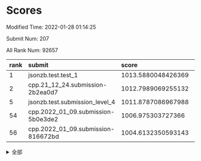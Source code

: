 # Scores

Modified Time: 2022-01-28 01:14:25

Submit Num: 207

All Rank Num: 92657

| rank |               submit               |       score        |       sigma        | pk_num |
| :--- | :--------------------------------- | :----------------- | :----------------- | :----- |
| 1    | jsonzb.test.test_1                 | 1013.5880048426369 | 0.8192978115059902 | 1788   |
| 2    | cpp.21_12_24.submission-2b2ea0d7   | 1012.7989069255132 | 0.7722658206582637 | 1796   |
| 5    | jsonzb.test.submission_level_4     | 1011.8787086967988 | 0.7727961471423953 | 1790   |
| 54   | cpp.2022_01_09.submission-5b0e3de2 | 1006.975303727366  | 0.7248929755987426 | 1796   |
| 56   | cpp.2022_01_09.submission-816672bd | 1004.6132350593143 | 0.7141963591921703 | 1790   |


<details>
<summary>全部</summary>

| rank |                 submit                 |       score        |       sigma        | pk_num |
| :--- | :------------------------------------- | :----------------- | :----------------- | :----- |
| 1    | jsonzb.test.test_1                     | 1013.5880048426369 | 0.8192978115059902 | 1788   |
| 2    | cpp.21_12_24.submission-2b2ea0d7       | 1012.7989069255132 | 0.7722658206582637 | 1796   |
| 3    | gobigger.level_3.submission_level_3_5  | 1012.6624183775986 | 0.8146925005810481 | 1787   |
| 4    | gobigger.level_3.submission_level_3_9  | 1011.9305441233789 | 0.8026111665132536 | 1787   |
| 5    | jsonzb.test.submission_level_4         | 1011.8787086967988 | 0.7727961471423953 | 1790   |
| 6    | gobigger.level_3.submission_level_3_38 | 1011.3791656641163 | 0.7758965180648121 | 1798   |
| 7    | gobigger.level_3.submission_level_3_6  | 1011.2535331163972 | 0.7727478403751331 | 1790   |
| 8    | gobigger.level_3.submission_level_3_31 | 1011.0565530318479 | 0.7619248927547567 | 1794   |
| 9    | gobigger.level_3.submission_level_3_26 | 1011.0047887002775 | 0.7882606917699873 | 1792   |
| 10   | gobigger.level_3.submission_level_3_29 | 1010.8608192763054 | 0.7802597924489277 | 1790   |
| 11   | gobigger.level_3.submission_level_3_30 | 1010.8510036829476 | 0.7659953409822048 | 1788   |
| 12   | gobigger.level_3.submission_level_3_3  | 1010.7726808797621 | 0.766351147712326  | 1793   |
| 13   | gobigger.level_3.submission_level_3_16 | 1010.7179460524669 | 0.7804018214602197 | 1786   |
| 14   | gobigger.level_3.submission_level_3_8  | 1010.5173456699507 | 0.7760800777592063 | 1789   |
| 15   | gobigger.level_3.submission_level_3_14 | 1010.5167736756073 | 0.7812370571779157 | 1790   |
| 16   | gobigger.level_3.submission_level_3_7  | 1010.3147266101122 | 0.752873729172996  | 1790   |
| 17   | gobigger.level_3.submission_level_3_11 | 1010.2811631163748 | 0.7588595747137842 | 1786   |
| 18   | gobigger.level_3.submission_level_3_34 | 1010.258253088719  | 0.7580260433214113 | 1788   |
| 19   | gobigger.level_3.submission_level_3_4  | 1010.1669244281994 | 0.7842405565746432 | 1792   |
| 20   | gobigger.level_3.submission_level_3_43 | 1010.1093493229503 | 0.7589084002006696 | 1793   |
| 21   | gobigger.level_3.submission_level_3_32 | 1010.0845589485466 | 0.7665210043047039 | 1792   |
| 22   | gobigger.level_3.submission_level_3_23 | 1009.9218337351072 | 0.7612395165230456 | 1792   |
| 23   | gobigger.level_3.submission_level_3_13 | 1009.846721990781  | 0.7673549717934932 | 1794   |
| 24   | gobigger.level_3.submission_level_3_0  | 1009.7893139712088 | 0.7480149291654933 | 1783   |
| 25   | gobigger.level_3.submission_level_3_17 | 1009.7177024045349 | 0.7574960721438215 | 1794   |
| 26   | gobigger.level_3.submission_level_3_27 | 1009.6540083396702 | 0.7668145325942464 | 1790   |
| 27   | gobigger.level_3.submission_level_3_20 | 1009.6200806235528 | 0.7437882825871764 | 1790   |
| 28   | gobigger.level_3.submission_level_3_36 | 1009.6139460041582 | 0.7611761350909365 | 1791   |
| 29   | gobigger.level_3.submission_level_3_24 | 1009.5680769903341 | 0.7508353380023337 | 1792   |
| 30   | gobigger.level_3.submission_level_3_33 | 1009.5454046013097 | 0.7428640273368111 | 1796   |
| 31   | gobigger.level_3.submission_level_3_39 | 1009.5174558106038 | 0.734514770581103  | 1792   |
| 32   | gobigger.level_3.submission_level_3_1  | 1009.4861826809122 | 0.7422165289070596 | 1786   |
| 33   | gobigger.level_3.submission_level_3_22 | 1009.4761635893557 | 0.7474774675653759 | 1788   |
| 34   | gobigger.level_3.submission_level_3_28 | 1009.4393183716764 | 0.7652113152681443 | 1793   |
| 35   | gobigger.level_3.submission_level_3_2  | 1009.4093418998397 | 0.7522282303288964 | 1789   |
| 36   | gobigger.level_3.submission_level_3_12 | 1009.3780219914629 | 0.7304262162288787 | 1791   |
| 37   | gobigger.level_3.submission_level_3_15 | 1009.3573520698397 | 0.7514261303218802 | 1795   |
| 38   | gobigger.level_3.submission_level_3_37 | 1009.3489834310801 | 0.7528190522094317 | 1787   |
| 39   | gobigger.level_3.submission_level_3_41 | 1009.3461870487275 | 0.7464044667246527 | 1791   |
| 40   | gobigger.level_3.submission_level_3_49 | 1009.3426191330225 | 0.7664335414322826 | 1795   |
| 41   | gobigger.level_3.submission_level_3_44 | 1009.2872448531484 | 0.7642869881800186 | 1790   |
| 42   | gobigger.level_3.submission_level_3_46 | 1009.181902290499  | 0.7639084922507551 | 1794   |
| 43   | gobigger.level_3.submission_level_3_10 | 1009.161190388174  | 0.7464288825694227 | 1792   |
| 44   | gobigger.level_3.submission_level_3_19 | 1009.0903004274833 | 0.7471728409941656 | 1794   |
| 45   | gobigger.level_3.submission_level_3_47 | 1008.9567907887603 | 0.7574362476591576 | 1790   |
| 46   | gobigger.level_3.submission_level_3_42 | 1008.9372106934092 | 0.7689395625714548 | 1788   |
| 47   | gobigger.level_3.submission_level_3_35 | 1008.8220642081207 | 0.734959254442196  | 1790   |
| 48   | gobigger.level_3.submission_level_3_21 | 1008.5795546640439 | 0.7457879406339643 | 1789   |
| 49   | gobigger.level_3.submission_level_3_40 | 1008.5648168393959 | 0.7394516131034947 | 1794   |
| 50   | gobigger.level_3.submission_level_3_48 | 1008.5328755947256 | 0.7472473403819853 | 1792   |
| 51   | gobigger.level_3.submission_level_3_45 | 1008.5236825176542 | 0.7392863562517513 | 1790   |
| 52   | gobigger.level_3.submission_level_3_25 | 1007.9757977624694 | 0.7430666441197294 | 1791   |
| 53   | gobigger.level_3.submission_level_3_18 | 1007.761535425864  | 0.7161284352637365 | 1788   |
| 54   | cpp.2022_01_09.submission-5b0e3de2     | 1006.975303727366  | 0.7248929755987426 | 1796   |
| 55   | gobigger.level_1.submission_level_1_21 | 1005.1116284418472 | 0.7184771645925916 | 1793   |
| 56   | cpp.2022_01_09.submission-816672bd     | 1004.6132350593143 | 0.7141963591921703 | 1790   |
| 57   | gobigger.level_1.submission_level_1_30 | 1004.5523296216479 | 0.730790226066157  | 1793   |
| 58   | gobigger.level_1.submission_level_1_5  | 1004.494881655772  | 0.7336750169493726 | 1794   |
| 59   | gobigger.level_1.submission_level_1_20 | 1004.1892911073651 | 0.7103531023638804 | 1790   |
| 60   | gobigger.level_1.submission_level_1_16 | 1003.8864631432893 | 0.7208827239573586 | 1794   |
| 61   | gobigger.level_1.submission_level_1_32 | 1003.8724398406811 | 0.7117470511410294 | 1788   |
| 62   | gobigger.level_1.submission_level_1_15 | 1003.8561963084305 | 0.7049429312203401 | 1793   |
| 63   | gobigger.level_1.submission_level_1_26 | 1003.8230622858249 | 0.7118890552011213 | 1788   |
| 64   | gobigger.level_1.submission_level_1_33 | 1003.8091480861845 | 0.7152232043801681 | 1787   |
| 65   | gobigger.level_1.submission_level_1_6  | 1003.708820894431  | 0.7019157991761955 | 1783   |
| 66   | gobigger.level_1.submission_level_1_39 | 1003.7049539429956 | 0.7097555715041622 | 1796   |
| 67   | gobigger.level_1.submission_level_1_36 | 1003.7013167361964 | 0.7178109089849435 | 1797   |
| 68   | gobigger.level_1.submission_level_1_40 | 1003.6948910177823 | 0.7159641006536039 | 1788   |
| 69   | gobigger.level_1.submission_level_1_34 | 1003.6603700106258 | 0.7062529505650547 | 1793   |
| 70   | gobigger.level_1.submission_level_1_28 | 1003.5900597767501 | 0.715727049961677  | 1793   |
| 71   | gobigger.level_1.submission_level_1_44 | 1003.5868109187768 | 0.7143758873492041 | 1795   |
| 72   | gobigger.level_1.submission_level_1_18 | 1003.5678387553435 | 0.7188338875198714 | 1794   |
| 73   | gobigger.level_1.submission_level_1_23 | 1003.5604737427072 | 0.713583513957944  | 1791   |
| 74   | gobigger.level_1.submission_level_1_3  | 1003.5240838345132 | 0.7254056377340037 | 1794   |
| 75   | gobigger.level_1.submission_level_1_4  | 1003.5153898895096 | 0.7219966246382715 | 1786   |
| 76   | gobigger.level_1.submission_level_1_31 | 1003.4823629705235 | 0.724793843759409  | 1792   |
| 77   | gobigger.level_1.submission_level_1_41 | 1003.4304377742311 | 0.6967923330374852 | 1785   |
| 78   | gobigger.level_1.submission_level_1_46 | 1003.3644385096425 | 0.7320524760686833 | 1789   |
| 79   | gobigger.level_1.submission_level_1_2  | 1003.3299851812579 | 0.7098094778502345 | 1790   |
| 80   | gobigger.level_1.submission_level_1_43 | 1003.3107073038009 | 0.7047787050944874 | 1791   |
| 81   | gobigger.level_1.submission_level_1_1  | 1003.2616128449192 | 0.7165828230831829 | 1790   |
| 82   | gobigger.level_1.submission_level_1_17 | 1003.1356924244028 | 0.7012122724687951 | 1790   |
| 83   | gobigger.level_1.submission_level_1_25 | 1003.1177877821242 | 0.7050464903032657 | 1790   |
| 84   | gobigger.level_1.submission_level_1_0  | 1003.1095112713471 | 0.71034493267138   | 1786   |
| 85   | gobigger.level_1.submission_level_1_45 | 1003.0871934194654 | 0.7176552144880202 | 1793   |
| 86   | gobigger.level_1.submission_level_1_38 | 1003.0816915194074 | 0.7219346390246687 | 1783   |
| 87   | gobigger.level_1.submission_level_1_22 | 1003.0192989125194 | 0.7186391940374233 | 1790   |
| 88   | gobigger.level_1.submission_level_1_11 | 1003.0003639860192 | 0.7095664250856629 | 1797   |
| 89   | gobigger.level_1.submission_level_1_14 | 1002.9325308032583 | 0.705085447144974  | 1789   |
| 90   | gobigger.level_1.submission_level_1_19 | 1002.9101884392378 | 0.7119636640999223 | 1789   |
| 91   | gobigger.level_1.submission_level_1_37 | 1002.8976047448309 | 0.7125859664293991 | 1793   |
| 92   | gobigger.level_1.submission_level_1_48 | 1002.7710954754593 | 0.7059629572346716 | 1792   |
| 93   | gobigger.level_1.submission_level_1_10 | 1002.7335692118145 | 0.7151664777812652 | 1789   |
| 94   | gobigger.level_1.submission_level_1_47 | 1002.641409230264  | 0.6959189708393123 | 1791   |
| 95   | gobigger.level_1.submission_level_1_7  | 1002.6164945700383 | 0.7041539195347352 | 1790   |
| 96   | gobigger.level_1.submission_level_1_9  | 1002.6039169515008 | 0.7068126337466325 | 1791   |
| 97   | gobigger.level_1.submission_level_1_49 | 1002.5928508656301 | 0.7113711009183239 | 1788   |
| 98   | gobigger.level_1.submission_level_1_42 | 1002.5772375647439 | 0.7237359313351817 | 1798   |
| 99   | gobigger.level_1.submission_level_1_27 | 1002.5425377571295 | 0.7169596681256069 | 1789   |
| 100  | gobigger.level_1.submission_level_1_8  | 1002.4955150704805 | 0.7297485065811846 | 1792   |
| 101  | gobigger.level_1.submission_level_1_29 | 1002.3792397482313 | 0.7107599370917527 | 1793   |
| 102  | gobigger.level_1.submission_level_1_12 | 1002.0865403489457 | 0.7189135913188403 | 1793   |
| 103  | gobigger.level_1.submission_level_1_13 | 1002.046514397185  | 0.7177219727747098 | 1789   |
| 104  | gobigger.level_1.submission_level_1_24 | 1001.8824265546074 | 0.7075807085525754 | 1786   |
| 105  | gobigger.level_1.submission_level_1_35 | 1001.2629072545534 | 0.7038669235705962 | 1794   |
| 106  | gobigger.random.submission_random_47   | 998.3157851897188  | 0.7166295441952522 | 1788   |
| 107  | gobigger.random.submission_random_39   | 997.6999234760941  | 0.6974420125119841 | 1788   |
| 108  | gobigger.random.submission_random_14   | 997.3937303733755  | 0.7152222026537505 | 1783   |
| 109  | gobigger.random.submission_random_9    | 997.3529678234063  | 0.6965780629472341 | 1789   |
| 110  | gobigger.random.submission_random_33   | 997.351626149195   | 0.7148207622199859 | 1790   |
| 111  | gobigger.random.submission_random_11   | 997.1502177430283  | 0.7131273973199599 | 1787   |
| 112  | gobigger.random.submission_random_48   | 997.0163055642435  | 0.7091466219284063 | 1789   |
| 113  | gobigger.random.submission_random_26   | 996.9954893869639  | 0.7048568540812125 | 1787   |
| 114  | gobigger.random.submission_random_1    | 996.9377890097468  | 0.7127230397755632 | 1788   |
| 115  | gobigger.random.submission_random_46   | 996.742373182694   | 0.705514943453794  | 1784   |
| 116  | gobigger.random.submission_random_45   | 996.7017570252826  | 0.7122350713765846 | 1791   |
| 117  | gobigger.random.submission_random_6    | 996.6922535746286  | 0.7215597301347769 | 1789   |
| 118  | gobigger.random.submission_random_7    | 996.621588861045   | 0.7147427170231405 | 1794   |
| 119  | gobigger.random.submission_random_13   | 996.6174824230338  | 0.6966679482788007 | 1793   |
| 120  | gobigger.random.submission_random_40   | 996.3867040836293  | 0.6959355522726307 | 1788   |
| 121  | gobigger.random.submission_random_23   | 996.317682607938   | 0.7133012787636256 | 1789   |
| 122  | gobigger.random.submission_random_37   | 996.3065003573804  | 0.707190682390542  | 1795   |
| 123  | gobigger.random.submission_random_38   | 996.2769776184715  | 0.7098996254905882 | 1790   |
| 124  | gobigger.random.submission_random_44   | 996.2583514864777  | 0.7137717914244354 | 1795   |
| 125  | gobigger.random.submission_random_35   | 996.2311062317135  | 0.7036094237694875 | 1790   |
| 126  | gobigger.random.submission_random_0    | 996.0743265390997  | 0.7058170181358432 | 1788   |
| 127  | gobigger.random.submission_random_4    | 996.0347464005772  | 0.7010813400850635 | 1789   |
| 128  | gobigger.random.submission_random_29   | 996.0050030063018  | 0.7172131355619593 | 1789   |
| 129  | gobigger.random.submission_random_28   | 995.916941073852   | 0.7188792123646909 | 1789   |
| 130  | gobigger.random.submission_random_30   | 995.884171538722   | 0.7096819248482585 | 1791   |
| 131  | gobigger.random.submission_random_19   | 995.8609273321114  | 0.7055584523603518 | 1794   |
| 132  | gobigger.random.submission_random_18   | 995.7558044319649  | 0.7174221482042148 | 1789   |
| 133  | gobigger.random.submission_random_41   | 995.7206720265362  | 0.7178191337604325 | 1789   |
| 134  | gobigger.random.submission_random_16   | 995.6862530582041  | 0.7179635079715254 | 1794   |
| 135  | gobigger.random.submission_random_32   | 995.6481636409487  | 0.7221677108313803 | 1789   |
| 136  | gobigger.random.submission_random_22   | 995.6098266172592  | 0.713625182119086  | 1792   |
| 137  | gobigger.random.submission_random_31   | 995.5570043801802  | 0.7173677953040136 | 1793   |
| 138  | gobigger.random.submission_random_12   | 995.5475510064537  | 0.700579945805143  | 1787   |
| 139  | gobigger.random.submission_random_8    | 995.5125586086187  | 0.719558780216035  | 1792   |
| 140  | gobigger.random.submission_random_5    | 995.5072864096784  | 0.7123134395705009 | 1792   |
| 141  | gobigger.random.submission_random_2    | 995.4890977994685  | 0.7051780803780602 | 1792   |
| 142  | gobigger.random.submission_random_43   | 995.4284431312855  | 0.7121313102150645 | 1788   |
| 143  | gobigger.random.submission_random_25   | 995.3855453622305  | 0.7131887295424153 | 1795   |
| 144  | gobigger.random.submission_random_27   | 995.36595918762    | 0.7122103183648661 | 1787   |
| 145  | gobigger.random.submission_random_34   | 995.3510770544355  | 0.7121664694634645 | 1788   |
| 146  | gobigger.random.submission_random_3    | 995.3477017758921  | 0.7134720235080781 | 1792   |
| 147  | gobigger.random.submission_random_17   | 995.3320017671513  | 0.7303828122852234 | 1790   |
| 148  | gobigger.random.submission_random_21   | 995.3179644778218  | 0.7050693548386868 | 1795   |
| 149  | gobigger.random.submission_random_15   | 995.3107572896397  | 0.7082942723636575 | 1793   |
| 150  | gobigger.random.submission_random_10   | 995.1615972148938  | 0.7231571927284326 | 1799   |
| 151  | gobigger.random.submission_random_49   | 994.9855701987266  | 0.7247126934805089 | 1786   |
| 152  | gobigger.random.submission_random_24   | 994.9395515950309  | 0.7070943161559982 | 1789   |
| 153  | gobigger.random.submission_random_20   | 994.7026361932104  | 0.7125934625436737 | 1789   |
| 154  | gobigger.random.submission_random_36   | 994.3603100634006  | 0.7296010598295537 | 1788   |
| 155  | gobigger.level_2.submission_level_2_26 | 994.29558019966    | 0.7422550766986972 | 1791   |
| 156  | gobigger.random.submission_random_42   | 994.2189433595602  | 0.7133572993022911 | 1789   |
| 157  | gobigger.level_2.submission_level_2_32 | 993.7290278969433  | 0.7360051924034134 | 1789   |
| 158  | gobigger.level_2.submission_level_2_36 | 993.5480804140016  | 0.7321440624060772 | 1794   |
| 159  | gobigger.level_2.submission_level_2_23 | 993.2995331914886  | 0.731110282147807  | 1793   |
| 160  | gobigger.level_2.submission_level_2_9  | 993.0409252249731  | 0.7461324367230545 | 1791   |
| 161  | gobigger.level_2.submission_level_2_0  | 993.0160614868057  | 0.737919205154206  | 1792   |
| 162  | gobigger.level_2.submission_level_2_37 | 992.9423430815216  | 0.7434000486114848 | 1791   |
| 163  | gobigger.level_2.submission_level_2_48 | 992.8364216973805  | 0.7443332114613747 | 1790   |
| 164  | gobigger.level_2.submission_level_2_28 | 992.8161011988275  | 0.7468066277840614 | 1795   |
| 165  | gobigger.level_2.submission_level_2_14 | 992.5624816995138  | 0.7493785846799536 | 1791   |
| 166  | gobigger.level_2.submission_level_2_4  | 992.5366622051595  | 0.7497324386590777 | 1789   |
| 167  | gobigger.level_2.submission_level_2_24 | 992.525243058335   | 0.726415566662138  | 1789   |
| 168  | gobigger.level_2.submission_level_2_25 | 992.5035414110399  | 0.7383365991247846 | 1789   |
| 169  | gobigger.level_2.submission_level_2_27 | 992.3330654888968  | 0.7453947099424265 | 1792   |
| 170  | gobigger.level_2.submission_level_2_16 | 992.262514653935   | 0.7457424672478054 | 1794   |
| 171  | gobigger.level_2.submission_level_2_47 | 992.2036077906325  | 0.7444132135131944 | 1788   |
| 172  | gobigger.level_2.submission_level_2_18 | 992.1677514958607  | 0.7334242746231786 | 1791   |
| 173  | gobigger.level_2.submission_level_2_34 | 992.146866767472   | 0.7463816537586876 | 1790   |
| 174  | gobigger.level_2.submission_level_2_42 | 992.1433855409746  | 0.7388806162447437 | 1791   |
| 175  | gobigger.level_2.submission_level_2_30 | 992.1330687701254  | 0.7467059851379267 | 1795   |
| 176  | gobigger.level_2.submission_level_2_31 | 992.1241022690873  | 0.7317405629245928 | 1789   |
| 177  | gobigger.level_2.submission_level_2_41 | 992.1038002220846  | 0.7378153688683687 | 1787   |
| 178  | gobigger.level_2.submission_level_2_22 | 992.0915565527334  | 0.7465482469727726 | 1786   |
| 179  | gobigger.level_2.submission_level_2_10 | 992.0722175170885  | 0.7407164341963539 | 1794   |
| 180  | gobigger.level_2.submission_level_2_45 | 992.0530688366853  | 0.7474855451823971 | 1792   |
| 181  | gobigger.level_2.submission_level_2_40 | 992.0186025528956  | 0.7732235546143799 | 1787   |
| 182  | gobigger.level_2.submission_level_2_3  | 992.0031201134027  | 0.7418989585466417 | 1786   |
| 183  | gobigger.level_2.submission_level_2_46 | 991.948125937623   | 0.7384672522589445 | 1795   |
| 184  | gobigger.level_2.submission_level_2_35 | 991.9371615351936  | 0.7834547773938492 | 1788   |
| 185  | gobigger.level_2.submission_level_2_21 | 991.9258272305328  | 0.7617505416856695 | 1785   |
| 186  | gobigger.level_2.submission_level_2_11 | 991.9245979059071  | 0.7333882129773834 | 1792   |
| 187  | gobigger.level_2.submission_level_2_6  | 991.9161613882095  | 0.7404230559203593 | 1795   |
| 188  | gobigger.level_2.submission_level_2_8  | 991.8312463710566  | 0.7443192766892639 | 1790   |
| 189  | gobigger.level_2.submission_level_2_17 | 991.7898050961523  | 0.752074333281099  | 1789   |
| 190  | gobigger.level_2.submission_level_2_7  | 991.7887451163132  | 0.7461729073463669 | 1792   |
| 191  | gobigger.level_2.submission_level_2_1  | 991.7156755435922  | 0.7410406511848495 | 1786   |
| 192  | gobigger.level_2.submission_level_2_5  | 991.5319797714706  | 0.7456105188426743 | 1796   |
| 193  | gobigger.level_2.submission_level_2_29 | 991.4203458544649  | 0.7440880785865359 | 1788   |
| 194  | gobigger.level_2.submission_level_2_12 | 991.4113557817351  | 0.7521836323989622 | 1786   |
| 195  | gobigger.level_2.submission_level_2_19 | 991.293879185671   | 0.7390829052791872 | 1786   |
| 196  | gobigger.level_2.submission_level_2_13 | 991.2534567187291  | 0.7507731505496301 | 1795   |
| 197  | gobigger.level_2.submission_level_2_43 | 991.2197243100948  | 0.7613372987587639 | 1791   |
| 198  | gobigger.level_2.submission_level_2_38 | 991.176370046962   | 0.7491125915281696 | 1792   |
| 199  | gobigger.level_2.submission_level_2_44 | 991.1614385947362  | 0.7502823226896809 | 1790   |
| 200  | gobigger.level_2.submission_level_2_49 | 991.0816930776685  | 0.754099639983251  | 1786   |
| 201  | gobigger.level_2.submission_level_2_2  | 990.9213956384716  | 0.7495400385099289 | 1787   |
| 202  | gobigger.level_2.submission_level_2_39 | 990.6496208058858  | 0.761497020916176  | 1789   |
| 203  | gobigger.level_2.submission_level_2_33 | 990.6352346876428  | 0.7647528181730038 | 1789   |
| 204  | gobigger.level_2.submission_level_2_15 | 990.3239196238954  | 0.7749948218955481 | 1787   |
| 205  | gobigger.level_2.submission_level_2_20 | 989.9428674920538  | 0.8010675101986018 | 1791   |
| 206  | gobigger.none.submission_none_1        | 978.4551705696472  | 1.207846429089359  | 1789   |
| 207  | gobigger.none.submission_none_0        | 975.2382785353083  | 1.3943086062210053 | 1789   |

</details>